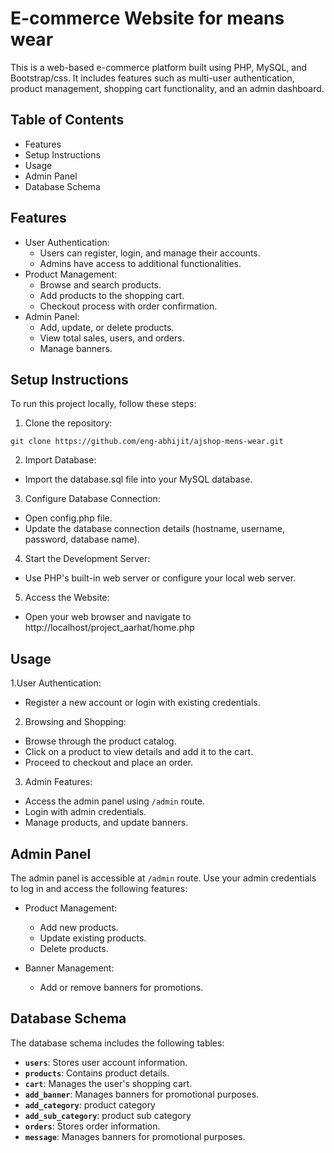 # E-commerce Website for means wear
This is a web-based e-commerce platform built using PHP, MySQL, and Bootstrap/css. It includes features such as multi-user authentication, product management, shopping cart functionality, and an admin dashboard.

## Table of Contents
- Features
- Setup Instructions
- Usage
- Admin Panel
- Database Schema


## Features
- User Authentication:
    - Users can register, login, and manage their accounts.
    - Admins have access to additional functionalities.
- Product Management:
  - Browse and search products.
  - Add products to the shopping cart.
  - Checkout process with order confirmation.
- Admin Panel:
  - Add, update, or delete products.
  - View total sales, users, and orders.
  - Manage banners.
## Setup Instructions
To run this project locally, follow these steps:

1. Clone the repository:
```
git clone https://github.com/eng-abhijit/ajshop-mens-wear.git
```
2. Import Database:
- Import the database.sql file into your MySQL database.
3. Configure Database Connection:
- Open config.php file.
- Update the database connection details (hostname, username, password, database name).
4. Start the Development Server:
- Use PHP's built-in web server or configure your local web server.
5. Access the Website:
- Open your web browser and navigate to http://localhost/project_aarhat/home.php
## Usage
1.User Authentication:
- Register a new account or login with existing credentials.
2. Browsing and Shopping:
- Browse through the product catalog.
- Click on a product to view details and add it to the cart.
- Proceed to checkout and place an order.
3. Admin Features:
- Access the admin panel using `/admin` route.
- Login with admin credentials.
- Manage products, and update banners.
## Admin Panel
The admin panel is accessible at `/admin` route. Use your admin credentials to log in and access the following features:

- Product Management:
  - Add new products.
  - Update existing products.
  - Delete products.

- Banner Management:
  - Add or remove banners for promotions.
## Database Schema
The database schema includes the following tables:

- **`users`**: Stores user account information.
- **`products`**: Contains product details.
- **`cart`**: Manages the user's shopping cart.
- **`add_banner`**: Manages banners for promotional purposes.
- **`add_category`**:  product category
- **`add_sub_category`**: product sub category
- **`orders`**: Stores order information.
- **`message`**: Manages banners for promotional purposes.

